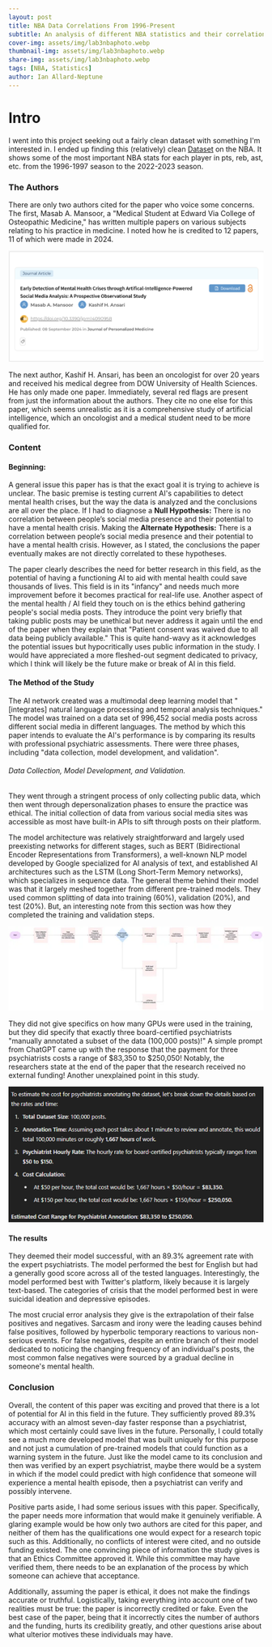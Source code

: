 ```yaml
---
layout: post
title: NBA Data Correlations From 1996-Present
subtitle: An analysis of different NBA statistics and their correlations.
cover-img: assets/img/lab3nbaphoto.webp
thumbnail-img: assets/img/lab3nbaphoto.webp
share-img: assets/img/lab3nbaphoto.webp
tags: [NBA, Statistics]
author: Ian Allard-Neptune
---
```





# Intro

I went into this project seeking out a fairly clean dataset with something I'm interested in. I ended up finding this (relatively) clean  [Dataset](https://www.mdpi.com/2075-4426/14/9/958) on the NBA. It shows some of the most important NBA stats for each player in pts, reb, ast, etc. from the 1996-1997 season to the 2022-2023 season.

### The Authors

There are only two authors cited for the paper who voice some concerns. The first, Masab A. Mansoor, a "Medical Student at Edward Via College of Osteopathic Medicine," has written multiple papers on various subjects relating to his practice in medicine. I noted how he is credited to 12 papers, 11 of which were made in 2024. 

![Kashif H. Ansari SciProfile:](/assets/img/AuthorMetaAnalysis.png)

The next author, Kashif H. Ansari, has been an oncologist for over 20 years and received his medical degree from DOW University of Health Sciences. He has only made one paper. Immediately, several red flags are present from just the information about the authors. They cite no one else for this paper, which seems unrealistic as it is a comprehensive study of artificial intelligence, which an oncologist and a medical student need to be more qualified for. 

### Content

#### Beginning:

A general issue this paper has is that the exact goal it is trying to achieve is unclear. The basic premise is testing current AI's capabilities to detect mental health crises, but the way the data is analyzed and the conclusions are all over the place. If I had to diagnose a **Null Hypothesis:** There is no correlation between people’s social media presence and their potential to have a mental health crisis. Making the **Alternate Hypothesis:** There is a correlation between people’s social media presence and their potential to have a mental health crisis. However, as I stated, the conclusions the paper eventually makes are not directly correlated to these hypotheses.

The paper clearly describes the need for better research in this field, as the potential of having a functioning AI to aid with mental health could save thousands of lives. This field is in its "infancy" and needs much more improvement before it becomes practical for real-life use. Another aspect of the mental health / AI field they touch on is the ethics behind gathering people's social media posts. They introduce the point very briefly that taking public posts may be unethical but never address it again until the end of the paper when they explain that "Patient consent was waived due to all data being publicly available." This is quite hand-wavy as it acknowledges the potential issues but hypocritically uses public information in the study. I would have appreciated a more fleshed-out segment dedicated to privacy, which I think will likely be the future make or break of AI in this field. 


#### The Method of the Study

The AI network created was a multimodal deep learning model that "[integrates] natural language processing and temporal analysis techniques." The model was trained on a data set of 996,452 social media posts across different social media in different languages. The method by which this paper intends to evaluate the AI's performance is by comparing its results with professional psychiatric assessments. There were three phases, including "data collection, model development, and validation".

###### Data Collection, Model Development, and Validation.


They went through a stringent process of only collecting public data, which then went through depersonalization phases to ensure the practice was ethical. The initial collection of data from various social media sites was accessible as most have built-in APIs to sift through posts on their platform.

The model architecture was relatively straightforward and largely used preexisting networks for different stages, such as BERT (Bidirectional Encoder Representations from Transformers), a well-known NLP model developed by Google specialized for AI analysis of text, and established AI architectures such as the LSTM (Long Short-Term Memory networks), which specializes in sequence data. The general theme behind their model was that it largely meshed together from different pre-trained models. They used common splitting of data into training (60%), validation (20%), and test (20%). But, an interesting note from this section was how they completed the training and validation steps. 

![Model Architecture:](/assets/img/metaAnalysisArchitechture.png)


They did not give specifics on how many GPUs were used in the training, but they did specify that exactly three board-certified psychiatrists "manually annotated a subset of the data (100,000 posts)!" A simple prompt from ChatGPT came up with the response that the payment for three psychiatrists costs a range of $83,350 to $250,050! Notably, the researchers state at the end of the paper that the research received no external funding! Another unexplained point in this study.

![ChatGPT Psyciatrist Analysis:](/assets/img/realmetaanalysisdata.png)


#### The results

They deemed their model successful, with an 89.3% agreement rate with the expert psychiatrists. The model performed the best for English but had a generally good score across all of the tested languages. Interestingly, the model performed best with Twitter's platform, likely because it is largely text-based. The categories of crisis that the model performed best in were suicidal ideation and depressive episodes. 

The most crucial error analysis they give is the extrapolation of their false positives and negatives. Sarcasm and irony were the leading causes behind false positives, followed by hyperbolic temporary reactions to various non-serious events. For false negatives, despite an entire branch of their model dedicated to noticing the changing frequency of an individual's posts, the most common false negatives were sourced by a gradual decline in someone's mental health.


### Conclusion

Overall, the content of this paper was exciting and proved that there is a lot of potential for AI in this field in the future. They sufficiently proved 89.3% accuracy with an almost seven-day faster response than a psychiatrist, which most certainly could save lives in the future. Personally, I could totally see a much more developed model that was built uniquely for this purpose and not just a cumulation of pre-trained models that could function as a warning system in the future. Just like the model came to its conclusion and then was verified by an expert psychiatrist, maybe there would be a system in which if the model could predict with high confidence that someone will experience a mental health episode, then a psychiatrist can verify and possibly intervene.

Positive parts aside, I had some serious issues with this paper. Specifically, the paper needs more information that would make it genuinely verifiable. A glaring example would be how only two authors are cited for this paper, and neither of them has the qualifications one would expect for a research topic such as this. Additionally, no conflicts of interest were cited, and no outside funding existed. The one convincing piece of information the study gives is that an Ethics Committee approved it. While this committee may have verified them, there needs to be an explanation of the process by which someone can achieve that acceptance.

Additionally, assuming the paper is ethical, it does not make the findings accurate or truthful. Logistically, taking everything into account one of two realities must be true: the paper is incorrectly credited or fake. Even the best case of the paper, being that it incorrectly cites the number of authors and the funding, hurts its credibility greatly, and other questions arise about what ulterior motives these individuals may have.













